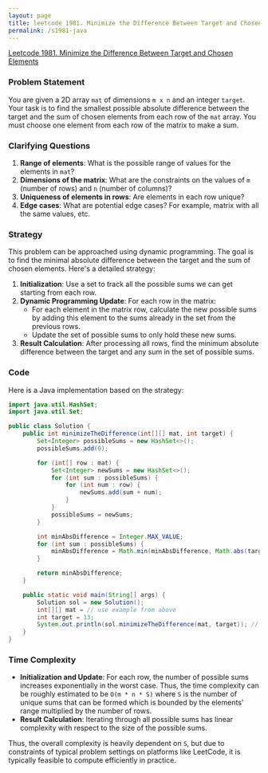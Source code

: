 ```yaml
---
layout: page
title: leetcode 1981. Minimize the Difference Between Target and Chosen Elements
permalink: /s1981-java
---
```

[Leetcode 1981. Minimize the Difference Between Target and Chosen Elements](https://algoadvance.github.io/algoadvance/l1981)
### Problem Statement

You are given a 2D array `mat` of dimensions `m x n` and an integer `target`. Your task is to find the smallest possible absolute difference between the target and the sum of chosen elements from each row of the `mat` array. You must choose one element from each row of the matrix to make a sum.

### Clarifying Questions

1. **Range of elements**: What is the possible range of values for the elements in `mat`?
2. **Dimensions of the matrix**: What are the constraints on the values of `m` (number of rows) and `n` (number of columns)?
3. **Uniqueness of elements in rows**: Are elements in each row unique?
4. **Edge cases**: What are potential edge cases? For example, matrix with all the same values, etc.

### Strategy

This problem can be approached using dynamic programming. The goal is to find the minimal absolute difference between the target and the sum of chosen elements. Here's a detailed strategy:

1. **Initialization**: Use a set to track all the possible sums we can get starting from each row.
2. **Dynamic Programming Update**: For each row in the matrix:
    - For each element in the matrix row, calculate the new possible sums by adding this element to the sums already in the set from the previous rows.
    - Update the set of possible sums to only hold these new sums.
3. **Result Calculation**: After processing all rows, find the minimum absolute difference between the target and any sum in the set of possible sums.

### Code

Here is a Java implementation based on the strategy:

```java
import java.util.HashSet;
import java.util.Set;

public class Solution {
    public int minimizeTheDifference(int[][] mat, int target) {
        Set<Integer> possibleSums = new HashSet<>();
        possibleSums.add(0);

        for (int[] row : mat) {
            Set<Integer> newSums = new HashSet<>();
            for (int sum : possibleSums) {
                for (int num : row) {
                    newSums.add(sum + num);
                }
            }
            possibleSums = newSums;
        }

        int minAbsDifference = Integer.MAX_VALUE;
        for (int sum : possibleSums) {
            minAbsDifference = Math.min(minAbsDifference, Math.abs(target - sum));
        }

        return minAbsDifference;
    }

    public static void main(String[] args) {
        Solution sol = new Solution();
        int[][] mat = // use example from above
        int target = 13;
        System.out.println(sol.minimizeTheDifference(mat, target)); // Output should be the minimal absolute difference to the target
    }
}
```

### Time Complexity

- **Initialization and Update**: For each row, the number of possible sums increases exponentially in the worst case. Thus, the time complexity can be roughly estimated to be `O(m * n * S)` where `S` is the number of unique sums that can be formed which is bounded by the elements' range multiplied by the number of rows.
- **Result Calculation**: Iterating through all possible sums has linear complexity with respect to the size of the possible sums.

Thus, the overall complexity is heavily dependent on `S`, but due to constraints of typical problem settings on platforms like LeetCode, it is typically feasible to compute efficiently in practice.